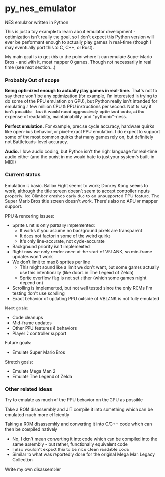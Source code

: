 # py_nes_emulator
NES emulator written in Python

This is just a toy example to learn about emulator development - optimization isn't really the goal, so I don't expect this Python version will ever be performant enough to actually play games in real-time (though I may eventually port this to C, C++, or Rust).

My main goal is to get this to the point where it can emulate Super Mario Bros - and with it, most mapper 0 games. Though not necessarily in real time (see next section...)

### Probably Out of scope

**Being optimized enough to actually play games in real-time.** That's not to say there won't be any optimization (for example, I'm interested in trying to do some of the PPU emulation on GPU), but Python really isn't intended for emulating a few million CPU & PPU instructions per second. Not to say it isn't possible - but it would need aggressively optimized code, at the expense of readability, maintainability, and "pythonic"-ness.

**Perfect emulation.** For example, precise cycle accuracy, hardware quirks like open-bus behavior, or pixel-exact PPU emulation. I do expect to support some of the most common quirks that many games rely on, but definitely not Battletoads-level accuracy.

**Audio.** I love audio coding, but Python isn't the right language for real-time audio either (and the purist in me would hate to just your system's built-in MIDI)

### Current status

Emulation is basic. Ballon Fight seems to work; Donkey Kong seems to work, although the title screen doesn't seem to accept controller inputs properly. Ice Climber crashes early due to an unsupported PPU feature. The Super Mario Bros title screen doesn't work. There's also no APU or mapper support.

PPU & rendering issues:

- Sprite 0 hit is only partially implemented:
	- It works if you assume no background pixels are transparent
	- It does not factor in some of the weird quirks
	- It's only line-accurate, not cycle-accurate
- Background priority isn't implemented
- Right now we only render once at the start of VBLANK, so mid-frame updates won't work
- We don't limit to max 8 sprites per line
	- This might sound like a limit we don't want, but some games actually use this intentionally (like doors in The Legend of Zelda)
	- Sprite overflow flag is not set either (which some games might depend on)
- Scrolling is implemented, but not well tested since the only ROMs I'm testing don't use scrolling
- Exact behavior of updating PPU outside of VBLANK is not fully emulated

Next goals:

- Code cleanups
- Mid-frame updates
- Other PPU features & behaviors
- Player 2 controller support

Future goals:

- Emulate Super Mario Bros

Stretch goals:

- Emulate Mega Man 2
- Emulate The Legend of Zelda

### Other related ideas

Try to emulate as much of the PPU behavior on the GPU as possible

Take a ROM disassembly and JIT compile it into something which can be emulated much more efficiently

Taking a ROM disassembly and converting it into C/C++ code which can then be compiled natively

- No, I don't mean converting it into code which can be compiled into the same assembly - but rather, functionally equivalent code
- I also wouldn't expect this to be nice clean readable code
- Similar to what was reportedly done for the original Mega Man Legacy Collection

Write my own disassembler
